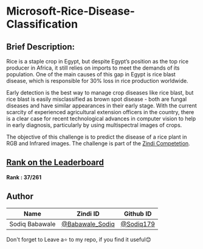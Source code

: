 # Microsoft-Rice-Disease-Classification

## Brief Description: 

Rice is a staple crop in Egypt, but despite Egypt’s position as the top rice producer in Africa, it still relies on imports to meet the demands of its population. One of the main causes of this gap in Egypt is rice blast disease, which is responsible for 30% loss in rice production worldwide.

Early detection is the best way to manage crop diseases like rice blast, but rice blast is easily misclassified as brown spot disease - both are fungal diseases and have similar appearances in their early stage. With the current scarcity of experienced agricultural extension officers in the country, there is a clear case for recent technological advances in computer vision to help in early diagnosis, particularly by using multispectral images of crops.

The objective of this challenge is to predict the disease of a rice plant in RGB and Infrared images. The challenge is part of the [Zindi Competetion](https://zindi.africa/competitions/microsoft-rice-disease-classification-challenge).

## [Rank on the Leaderboard](https://zindi.africa/competitions/microsoft-rice-disease-classification-challenge/leaderboard)

**Rank : 37/261**  

## Author

<div align='center'>

| Name           |                     Zindi ID                     |                  Github ID                              |
|----------------|--------------------------------------------------|---------------------------------------------------------|
|Sodiq Babawale |[@Babawale_Sodiq](https://zindi.africa/users/Babawale_sodiq)      |[@Sodiq179](https://github.com/Sodiq179)        |


</div>

Don't forget to Leave a⭐️ to my repo, if you find it useful😊


